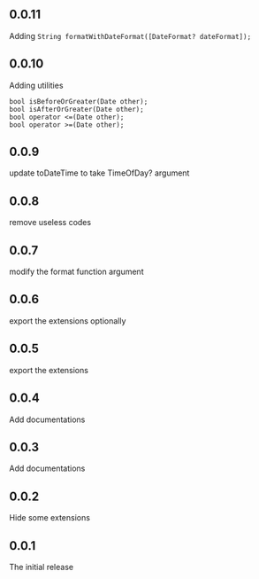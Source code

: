 ## 0.0.11
Adding ``String formatWithDateFormat([DateFormat? dateFormat]);``


## 0.0.10
Adding utilities
```
bool isBeforeOrGreater(Date other);
bool isAfterOrGreater(Date other);
bool operator <=(Date other);
bool operator >=(Date other);
```

## 0.0.9
update toDateTime to take TimeOfDay? argument

## 0.0.8
remove useless codes

## 0.0.7
modify the format function argument

## 0.0.6
export the extensions optionally

## 0.0.5
export the extensions

## 0.0.4
Add documentations

## 0.0.3
Add documentations

## 0.0.2
Hide some extensions

## 0.0.1
The initial release